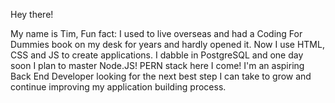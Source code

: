Hey there! 

My name is Tim, Fun fact: I used to live overseas and had a Coding For Dummies book on my desk for years and hardly opened it. Now I use HTML, CSS and JS to create applications. I dabble in PostgreSQL and one day soon I plan to master Node.JS! PERN stack here I come! I'm an aspiring Back End Developer looking for the next best step I can take to grow and continue improving my application building process. 

<!--
**tjohnson009/tjohnson009** is a ✨ _special_ ✨ repository because its `README.md` (this file) appears on your GitHub profile.

Here are some ideas to get you started:

- 🔭 I’m currently working on ...
- 🌱 I’m currently learning ...
- 👯 I’m looking to collaborate on ...
- 🤔 I’m looking for help with ...
- 💬 Ask me about ...
- 📫 How to reach me: ...
- 😄 Pronouns: ...
- ⚡ Fun fact: ...
-->
